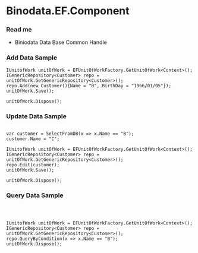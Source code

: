 # Binodata.EF.Component

### Read me
* Biniodata  Data Base Common Handle

###  Add Data Sample


```<C#>
IUnitofWork unitOfWork = EFUnitOfWorkFactory.GetUnitOfWork<Context>();
IGenericRepository<Customer> repo = unitOfWork.GetGenericRepository<Customer>();
repo.Add(new Customer(){Name = "B", BirthDay = "1966/01/05"});
unitOfWork.Save();

unitOfWork.Dispose();
```


### Update Data Sample


```<C#>

var customer = SelectFromDB(x => x.Name == "B");
customer.Name = "C";

IUnitofWork unitOfWork = EFUnitOfWorkFactory.GetUnitOfWork<Context>();
IGenericRepository<Customer> repo = unitOfWork.GetGenericRepository<Customer>();
repo.Edit(customer);
unitOfWork.Save();

unitOfWork.Dispose();
```



### Query Data Sample


```<C#>



IUnitofWork unitOfWork = EFUnitOfWorkFactory.GetUnitOfWork<Context>();
IGenericRepository<Customer> repo = unitOfWork.GetGenericRepository<Customer>();
repo.QueryByCondition(x => x.Name == "B");
unitOfWork.Dispose();
```
